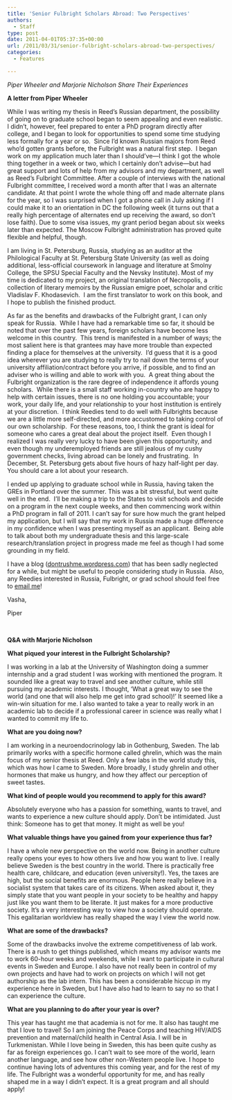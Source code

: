 ```yaml
---
title: 'Senior Fulbright Scholars Abroad: Two Perspectives'
authors: 
  - Staff
type: post
date: 2011-04-01T05:37:35+00:00
url: /2011/03/31/senior-fulbright-scholars-abroad-two-perspectives/
categories:
  - Features

---
```

_Piper Wheeler and Marjorie Nicholson Share Their Experiences_

**A letter from Piper Wheeler**

While I was writing my thesis in Reed’s Russian department, the possibility of going on to graduate school began to seem appealing and even realistic. I didn’t, however, feel prepared to enter a PhD program directly after college, and I began to look for opportunities to spend some time studying less formally for a year or so.  Since I’d known Russian majors from Reed who’d gotten grants before, the Fulbright was a natural first step.  I began work on my application much later than I should’ve—I think I got the whole thing together in a week or two, which I certainly don’t advise—but had great support and lots of help from my advisors and my department, as well as Reed’s Fulbright Committee. After a couple of interviews with the national Fulbright committee, I received word a month after that I was an alternate candidate. At that point I wrote the whole thing off and made alternate plans for the year, so I was surprised when I got a phone call in July asking if I could make it to an orientation in DC the following week (it turns out that a really high percentage of alternates end up receiving the award, so don’t lose faith). Due to some visa issues, my grant period began about six weeks later than expected. The Moscow Fulbright administration has proved quite flexible and helpful, though.

I am living in St. Petersburg, Russia, studying as an auditor at the Philological Faculty at St. Petersburg State University (as well as doing additional, less-official coursework in language and literature at Smolny College, the SPSU Special Faculty and the Nevsky Institute). Most of my time is dedicated to my project, an original translation of Necropolis, a collection of literary memoirs by the Russian emigre poet, scholar and critic Vladislav F. Khodasevich.  I am the first translator to work on this book, and I hope to publish the finished product.

As far as the benefits and drawbacks of the Fulbright grant, I can only speak for Russia.  While I have had a remarkable time so far, it should be noted that over the past few years, foreign scholars have become less welcome in this country.  This trend is manifested in a number of ways; the most salient here is that grantees may have more trouble than expected finding a place for themselves at the university.  I’d guess that it is a good idea wherever you are studying to really try to nail down the terms of your university affiliation/contract before you arrive, if possible, and to find an adviser who is willing and able to work with you.  A great thing about the Fulbright organization is the rare degree of independence it affords young scholars.  While there is a small staff working in-country who are happy to help with certain issues, there is no one holding you accountable; your work, your daily life, and your relationship to your host institution is entirely at your discretion.  I think Reedies tend to do well with Fulbrights because we are a little more self-directed, and more accustomed to taking control of our own scholarship.  For these reasons, too, I think the grant is ideal for someone who cares a great deal about the project itself.  Even though I realized I was really very lucky to have been given this opportunity, and even though my underemployed friends are still jealous of my cushy government checks, living abroad can be lonely and frustrating.  In December, St. Petersburg gets about five hours of hazy half-light per day. You should care a lot about your research.

I ended up applying to graduate school while in Russia, having taken the GREs in Portland over the summer. This was a bit stressful, but went quite well in the end.  I’ll be making a trip to the States to visit schools and decide on a program in the next couple weeks, and then commencing work within a PhD program in fall of 2011. I can’t say for sure how much the grant helped my application, but I will say that my work in Russia made a huge difference in my confidence when I was presenting myself as an applicant.  Being able to talk about both my undergraduate thesis and this large-scale research/translation project in progress made me feel as though I had some grounding in my field.

I have a blog ([dontrushme.wordpress.com][1]) that has been sadly neglected for a while, but might be useful to people considering study in Russia.  Also, any Reedies interested in Russia, Fulbright, or grad school should feel free to [email me][2]!

Vasha,
  
Piper

&nbsp;

**Q&A with Marjorie Nicholson**

**What piqued your interest in the Fulbright Scholarship?**

I was working in a lab at the University of Washington doing a summer internship and a grad student I was working with mentioned the program. It sounded like a great way to travel and see another culture, while still pursuing my academic interests. I thought, ‘What a great way to see the world (and one that will also help me get into grad school)!’ It seemed like a win-win situation for me. I also wanted to take a year to really work in an academic lab to decide if a professional career in science was really what I wanted to commit my life to.

**What are you doing now?**

I am working in a neuroendocrinology lab in Gothenburg, Sweden. The lab primarily works with a specific hormone called ghrelin, which was the main focus of my senior thesis at Reed. Only a few labs in the world study this, which was how I came to Sweden. More broadly, I study ghrelin and other hormones that make us hungry, and how they affect our perception of sweet tastes.

**What kind of people would you recommend to apply for this award?**

Absolutely everyone who has a passion for something, wants to travel, and wants to experience a new culture should apply. Don’t be intimidated. Just think: Someone has to get that money. It might as well be you!

**What valuable things have you gained from your experience thus far?**

I have a whole new perspective on the world now. Being in another culture really opens your eyes to how others live and how you want to live. I really believe Sweden is the best country in the world. There is practically free health care, childcare, and education (even university!). Yes, the taxes are high, but the social benefits are enormous. People here really believe in a socialist system that takes care of its citizens. When asked about it, they simply state that you want people in your society to be healthy and happy just like you want them to be literate. It just makes for a more productive society. It’s a very interesting way to view how a society should operate. This egalitarian worldview has really shaped the way I view the world now.

**What are some of the drawbacks?**

Some of the drawbacks involve the extreme competitiveness of lab work. There is a rush to get things published, which means my advisor wants me to work 60-hour weeks and weekends, while I want to participate in cultural events in Sweden and Europe. I also have not really been in control of my own projects and have had to work on projects on which I will not get authorship as the lab intern. This has been a considerable hiccup in my experience here in Sweden, but I have also had to learn to say no so that I can experience the culture.

**What are you planning to do after your year is over?**

This year has taught me that academia is not for me. It also has taught me that I love to travel! So I am joining the Peace Corps and teaching HIV/AIDS prevention and maternal/child health in Central Asia. I will be in Turkmenistan. While I love being in Sweden, this has been quite cushy as far as foreign experiences go. I can’t wait to see more of the world, learn another language, and see how other non-Western people live. I hope to continue having lots of adventures this coming year, and for the rest of my life. The Fulbright was a wonderful opportunity for me, and has really shaped me in a way I didn’t expect. It is a great program and all should apply!

 [1]: http://dontrushme.wordpress.com
 [2]: mailto:&#x70;&#x6d;&#x63;&#x77;&#x68;&#x65;&#x65;&#x6c;&#x65;&#x72;&#x40;&#x67;&#x6d;&#x61;&#x69;&#x6c;&#x2e;&#x63;&#x6f;&#x6d;